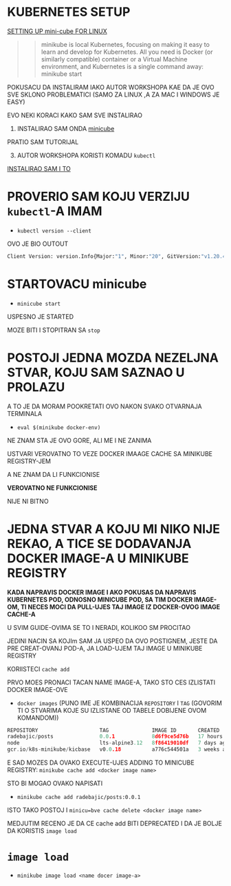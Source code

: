 # KUBERNETES SETUP

[SETTING UP mini-cube FOR LINUX](https://minikube.sigs.k8s.io/docs/start/)

>> minikube is local Kubernetes, focusing on making it easy to learn and develop for Kubernetes.
>> All you need is Docker (or similarly compatible) container or a Virtual Machine environment, and Kubernetes is a single command away: minikube start

POKUSACU DA INSTALIRAM IAKO AUTOR WORKSHOPA KAE DA JE OVO SVE SKLONO PROBLEMATICI (SAMO ZA LINUX ,A ZA MAC I WINDOWS JE EASY)

EVO NEKI KORACI KAKO SAM SVE INSTALIRAO

1. INSTALIRAO SAM ONDA [minicube](https://minikube.sigs.k8s.io/docs/start/)

PRATIO SAM TUTORIJAL

3. AUTOR WORKSHOPA KORISTI KOMADU `kubectl`

[INSTALIRAO SAM I TO](https://kubernetes.io/docs/tasks/tools/install-kubectl-linux/)

# PROVERIO SAM KOJU VERZIJU `kubectl`-A IMAM

- `kubectl version --client`

OVO JE BIO OUTOUT

```bash
Client Version: version.Info{Major:"1", Minor:"20", GitVersion:"v1.20.4", GitCommit:"e87da0bd6e03ec3fea7933c4b5263d151aafd07c", GitTreeState:"clean", BuildDate:"2021-02-18T16:12:00Z", GoVersion:"go1.15.8", Compiler:"gc", Platform:"linux/amd64"}
```

# STARTOVACU minicube

- `minicube start`

USPESNO JE STARTED

MOZE BITI I STOPITRAN SA `stop`

# POSTOJI JEDNA MOZDA NEZELJNA STVAR, KOJU SAM SAZNAO U PROLAZU

A TO JE DA MORAM POOKRETATI OVO NAKON SVAKO OTVARNAJA TERMINALA

- `eval $(minikube docker-env)`

NE ZNAM STA JE OVO GORE, ALI ME I NE ZANIMA

USTVARI VEROVATNO TO VEZE DOCKER IMAAGE CACHE SA MINIKUBE REGISTRY-JEM

A NE ZNAM DA LI FUNKCIONISE

**VEROVATNO NE FUNKCIONISE**

NIJE NI BITNO

# JEDNA STVAR A KOJU MI NIKO NIJE REKAO, A TICE SE DODAVANJA DOCKER IMAGE-A U MINIKUBE REGISTRY

**KADA NAPRAVIS DOCKER IMAGE I AKO POKUSAS DA NAPRAVIS KUBERNETES POD, ODNOSNO MINICUBE POD, SA TIM DOCKER IMAGE-OM, TI NECES MOCI DA PULL-UJES TAJ IMAGE IZ DOCKER-OVOG IMAGE CACHE-A**

U SVIM GUIDE-OVIMA SE TO I NERADI, KOLIKOO SM  PROCITAO

JEDINI NACIN SA KOJIm SAM JA USPEO DA OVO POSTIGNEM, JESTE DA PRE CREAT-OVANJ POD-A, JA LOAD-UJEM TAJ IMAGE U MINIKUBE REGISTRY

KORIISTECI `cache add`

PRVO MOES PRONACI TACAN NAME IMAGE-A, TAKO STO CES IZLISTATI DOCKER IMAGE-OVE

- `docker images` (PUNO IME JE KOMBINACIJA `REPOSITORY` I `TAG` (GOVORIM TI O STVARIMA KOJE SU IZLISTANE OD TABELE DOBIJENE OVOM KOMANDOM))

```c
REPOSITORY                    TAG              IMAGE ID       CREATED        SIZE
radebajic/posts               0.0.1            8d6f9ce5d76b   17 hours ago   125MB
node                          lts-alpine3.12   8f86419010df   7 days ago     117MB
gcr.io/k8s-minikube/kicbase   v0.0.18          a776c544501a   3 weeks ago    1.08GB

```

E SAD MOZES DA OVAKO EXECUTE-UJES ADDING TO MINICUBE REGISTRY:
  `minikube cache add <docker image name>`

STO BI MOGAO OVAKO NAPISATI

- `minikube cache add radebajic/posts:0.0.1`

ISTO TAKO POSTOJ I `minicu=bve cache delete <docker image name>`

MEDJUTIM RECENO JE DA CE cache add BITI DEPRECATED I DA JE BOLJE DA KORISTIS `image load`

# `image load`

- `minikube image load <name docer image-a>`
